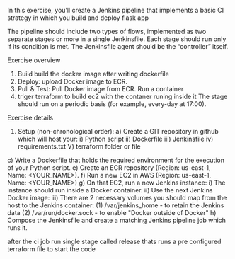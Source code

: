 In this exercise, you’ll create a Jenkins pipeline that implements a basic CI strategy in which you
build and deploy flask app

The pipeline should include two types of flows, implemented as two separate stages or more in a single
Jenkinsfile.
Each stage should run only if its condition is met.
The Jenkinsfile agent should be the “controller” itself.

Exercise overview
1. Build build the docker image after writing dockerfile 
2. Deploy: upload Docker image to ECR.
2. Pull & Test: Pull Docker image from ECR. Run a container
3. triger terraform to build ec2 with the contaner runing inside it
The stage should run on a periodic basis (for example, every-day at 17:00).



Exercise details
1) Setup (non-chronological order):
a) Create a GIT repository in github which will host your:
i) Python script
ii) Dockerfile
iii) Jenkinsfile
iv) requirements.txt
V) terraform folder or file

c) Write a Dockerfile that holds the required environment for the execution of your
Python script.
e) Create an ECR repository (Region: us-east-1, Name: <YOUR_NAME>).
f) Run a new EC2 in AWS (Region: us-east-1, Name: <YOUR_NAME>)
g) On that EC2, run a new Jenkins instance:
i) The instance should run inside a Docker container.
ii) Use the next Jenkins Docker image:
iii) There are 2 necessary volumes you should map from the host to the
Jenkins container:
(1) /var/jenkins_home - to retain the Jenkins data
(2) /var/run/docker.sock - to enable "Docker outside of Docker"
h) Compose the Jenkinsfile and create a matching Jenkins pipeline job which runs
it.


after the ci job 
run single stage called release 
thats runs a pre configured terraform file to start the code